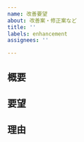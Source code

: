 ```yaml
---
name: 改善要望
about: 改善案・修正案など
title: ''
labels: enhancement
assignees: ''

---
```


## 概要

## 要望

## 理由
